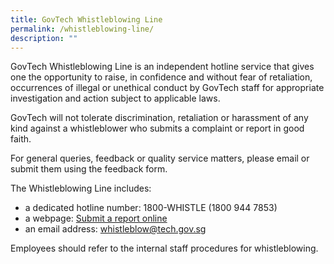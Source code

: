 ```yaml
---
title: GovTech Whistleblowing Line
permalink: /whistleblowing-line/
description: ""
---
```

GovTech Whistleblowing Line is an independent hotline service that gives one the opportunity to raise, in confidence and without fear of retaliation, occurrences of illegal or unethical conduct by GovTech staff for appropriate investigation and action subject to applicable laws.

GovTech will not tolerate discrimination, retaliation or harassment of any kind against a whistleblower who submits a complaint or report in good faith.

For general queries, feedback or quality service matters, please email or submit them using the feedback form.

The Whistleblowing Line includes:

*   a dedicated hotline number: 1800-WHISTLE (1800 944 7853)
*   a webpage: [Submit a report online](https://form.gov.sg/5bd91cac927f22000f64379a)
*   an email address: [whistleblow@tech.gov.sg](mailto:whistleblow@tech.gov.sg)

Employees should refer to the internal staff procedures for whistleblowing.